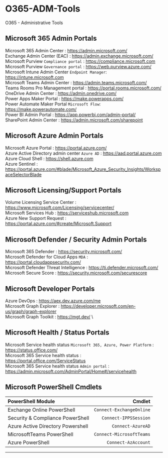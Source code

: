 # O365-ADM-Tools
O365 - Administrative Tools
## Microsoft 365 Admin Portals
Microsoft 365 Admin Center : https://admin.microsoft.com/ \
Exchange Admin Center (EAC) : https://admin.exchange.microsoft.com/ \
Microsoft Purview `Compliance portal` : https://compliance.microsoft.com \
Microsoft Purview `Governance portal` : https://web.purview.azure.com/ \
Microsoft Intune Admin Center `Endpoint Manager`: https://intune.microsoft.com \
Microsoft Teams Admin Center : https://admin.teams.microsoft.com/ \
Teams Rooms Pro Management portal : https://portal.rooms.microsoft.com/ \
OneDrive Admin Center : https://admin.onedrive.com/ \
Power Apps Maker Portal : https://make.powerapps.com/ \
Power Automate Maker Portal `Microsoft Flow`: https://make.powerautomate.com/ \
Power BI Admin Portal : https://app.powerbi.com/admin-portal/ \
SharePoint Admin Center : https://admin.microsoft.com/sharepoint 
## Microsoft Azure Admin Portals
Microsoft Azure Portal : https://portal.azure.com/ \
Azure Active Directory admin center `Azure AD` : https://aad.portal.azure.com \
Azure Cloud Shell : https://shell.azure.com \
Azure Sentinel : https://portal.azure.com/#blade/Microsoft_Azure_Security_Insights/WorkspaceSelectorBlade 
## Microsoft Licensing/Support Portals
Volume Licensing Service Center : https://www.microsoft.com/Licensing/servicecenter/ \
Microsoft Services Hub : https://serviceshub.microsoft.com \
Azure New Support Request : https://portal.azure.com/#create/Microsoft.Support 
## Microsoft Defender / Security Admin Portals
Microsoft 365 Defender : https://security.microsoft.com/ \
Microsoft Defender for Cloud Apps `MDA` : https://portal.cloudappsecurity.com/ \
Microsoft Defender Threat Intelligence : https://ti.defender.microsoft.com/ \
Microsoft Secure Score : https://security.microsoft.com/securescore 
## Microsoft Developer Portals
Azure DevOps : https://aex.dev.azure.com/me \
Microsoft Graph Explorer : https://developer.microsoft.com/en-us/graph/graph-explorer \
Microsoft Graph Toolkit : https://mgt.dev/ \
## Microsoft Health / Status Portals
Microsoft Service health status `Microsoft 365, Azure, Power Platform` : https://status.office.com/ \
Microsoft 365 Service health status : https://portal.office.com/ServiceStatus \
Microsoft 365 Service health status `Admin portal` : https://admin.microsoft.com/AdminPortal/Home#/servicehealth 
## Microsoft PowerShell Cmdlets
| PowerShell Module | Cmdlet |
|:------ | -------:|
| Exchange Online PowerShell | `Connect-ExchangeOnline` |
| Security & Compliance PowerShell | `Connect-IPPSSession` |
| Azure Active Directory Powershell | `Connect-AzureAD` |
| MicrosoftTeams PowerShell | `Connect-MicrosoftTeams` |
| Azure PowerShell | `Connect-AzAccount` |
* * *
